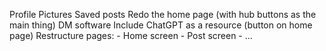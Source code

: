 Profile Pictures
Saved posts
Redo the home page (with hub buttons as the main thing)
DM software
Include ChatGPT as a resource (button on home page)
Restructure pages:
    - Home screen
    - Post screen
    - ...
